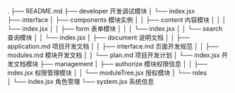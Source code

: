 .
├── README.md
├── developer                       开发调试模块
│   └── index.jsx                   
├── interface
│   ├── components                  模块实例
│   │   ├── content                 内容模块
│   │   │   └── index.jsx
│   │   ├── form                    表单模块
│   │   │   └── index.jsx
│   │   └── search                  查询模块
│   │       └── index.jsx
│   ├── document                    说明文档
│   │   ├── application.md          项目开发文档
│   │   ├── interface.md            页面开发规范
│   │   ├── modules.md              模块开发文档
│   │   └── plan.md                 项目开发计划
│   └── index.jsx                   开发文档模块
├── management
│   ├── authorize                   模块权限信息
│   │   ├── index.jsx               权限管理模块
│   │   └── moduleTree.jsx          授权模块
│   └── roles                       
│       └── index.jsx               角色管理
└── system.jsx                      系统信息